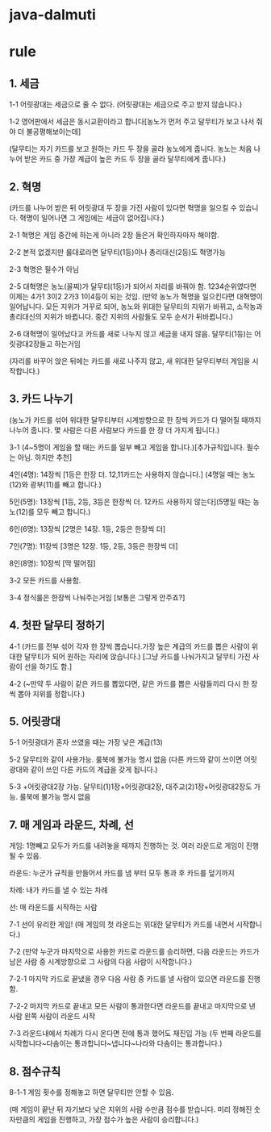 # java-dalmuti
# rule

## 1. 세금

1-1 어릿광대는 세금으로 줄 수 없다. (어릿광대는 세금으로 주고 받지 않습니다.)

1-2 영어판에서 세금은 동시교환이라고 합니다[농노가 먼저 주고 달무티가 보고 나서 줘야 더 불공평해보이는데]

(달무티는 자기 카드를 보고 원하는 카드 두 장을 골라 농노에게 줍니다. 농노는 처음 나누어 받은 카드 중 가장 계급이 높은 카드 두 장을 골라 달무티에게 줍니다.)


## 2. 혁명
(카드를 나누어 받은 뒤 어릿광대 두 장을 가진 사람이 있다면 혁명을 일으킬 수 있습니다. 혁명이 일어나면 그 게임에는 세금이 없어집니다.)

2-1 혁명은 게임 중간에 하는게 아니라 2장 들은거 확인하자마자 해야함.

2-2 본적 없겠지만 룰대로라면 달무티(1등)이나 총리대신(2등)도 혁명가능

2-3 혁명은 필수가 아님

2-5 대혁명은 농노(꼴찌)가 달무티(1등)가 되어서 자리를 바꿔야 함. 1234순위였다면 이제는 4가1 3이2 2가3 1이4등이 되는 것임. (만약 농노가 혁명을 일으킨다면 대혁명이 일어납니다. 모든 지위가 거꾸로 되어, 농노와 위대한 달무티의 지위가 바뀌고, 소작농과 총리대신의 지위가 바뀝니다. 중간 지위의 사람들도 모두 순서가 뒤바뀝니다.)

2-6 대혁명이 일어났다고 카드를 새로 나누지 않고 세금을 내지 않음. 달무티(1등)는 어릿광대2장들고 하는거임

(자리를 바꾸어 앉은 뒤에는 카드를 새로 나주지 않고, 새 위대한 달무티부터 게임을 시작합니다.)

 

## 3. 카드 나누기
(농노가 카드를 섞어 위대한 달무티부터 시계방향으로 한 장씩 카드가 다 떨어질 때까지 나누어 줍니다. 몇 사람은 다른 사람보다 카드를 한 장 더 가지게 됩니다.)

3-1 (4~5명이 게임을 할 때는 카드를 일부 빼고 게임을 합니다.)[추가규칙입니다. 필수는 아님. 하지만 추천]

4인(4명): 14장씩 [1등은 한장 더. 12,11카드는 사용하지 않습니다.] (4명일 때는 농노(12)와 광부(11)를 빼고 합니다.)

5인(5명): 13장씩 [1등, 2등, 3등은 한장씩 더. 12카드 사용하지 않는다](5명일 때는 농노(12)를 모두 빼고 합니다.)

6인(6명): 13장씩 [2명은 14장. 1등, 2등은 한장씩 더]

7인(7명): 11장씩 [3명은 12장. 1등, 2등, 3등은 한장씩 더]

8인(8명): 10장씩 [딱 떨어짐]

3-2 모든 카드를 사용함.

3-4 정식룰은 한장씩 나눠주는거임 [보통은 그렇게 안주죠?]

 

## 4. 첫판 달무티 정하기

4-1 (카드를 전부 섞어 각자 한 장씩 뽑습니다.가장 높은 계급의 카드를 뽑은 사람이 위대한 달무티가 되어 원하는 자리에 앉습니다.) [그냥 카드를 나눠가지고 달무티 가진 사람이 선을 하기도 함.]

4-2 (~만약 두 사람이 같은 카드를 뽑았다면, 같은 카드를 뽑은 사람들끼리 다시 한 장씩 뽑아 지위를 정합니다.)

 

## 5. 어릿광대

5-1 어릿광대가 혼자 쓰였을 때는 가장 낮은 계급(13)

5-2 달무티와 같이 사용가능. 룰북에 불가능 명시 없음 (다른 카드와 같이 쓰이면 어릿광대와 같이 쓰인 다른 카드의 계급을 갖게 됩니다.)

5-3 +어릿광대2장 가능. 달무티(1)1장+어릿광대2장, 대주교(2)1장+어릿광대2장도 가능. 룰북에 불가능 명시 없음 



## 7. 매 게임과 라운드, 차례, 선

게임: 1명빼고 모두가 카드를 내려놓을 때까지 진행하는 것. 여러 라운드로 게임이 진행될 수 있음.

라운드: 누군가 규칙을 만들어서 카드를 냄 부터 모두 통과 후 카드를 덮기까지

차례: 내가 카드를 낼 수 있는 차례

선: 매 라운드를 시작하는 사람

7-1 선이 유리한 게임! (매 게임의 첫 라운드는 위대한 달무티가 카드를 내면서 시작합니다.)

7-2 (만약 누군가 마지막으로 사용한 카드로 라운드를 승리하면, 다음 라운드는 카드가 남은 사람 중 시계방향으로 그 사람의 다음 사람이 시작합니다.)

7-2-1 마지막 카드로 끝냈을 경우 다음 사람 중 카드를 낼 사람이 있으면 라운드를 진행함.

7-2-2 마지막 카드로 끝내고 모든 사람이 통과한다면 라운드를 끝내고 마지막으로 낸 사람 왼쪽 사람이 라운드 시작

7-3 라운드내에서 차례가 다시 온다면 전에 통과 했어도 재진입 가능 (두 번째 라운드를 시작합니다~다솜이는 통과합니다~냅니다~나라와 다솜이는 통과합니다.)

 

## 8. 점수규칙

8-1-1 게임 횟수를 정해놓고 하면 달무티만 안할 수 있음.

(매 게임이 끝난 뒤 자기보다 낮은 지위의 사람 수만큼 점수를 받습니다. 미리 정해진 숫자만큼의 게임을 진행하고, 가장 점수가 높은 사람이 승리합니다.)
